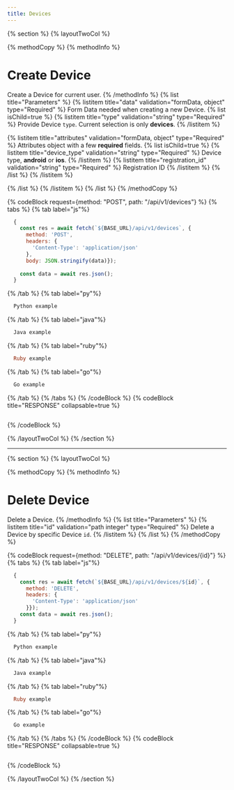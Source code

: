 ```yaml
---
title: Devices
---
```

{% section %}
{% layoutTwoCol %}

{% methodCopy %}
{% methodInfo %}
  # Create Device
  Create a Device for current user.
{% /methodInfo %}
{% list title="Parameters" %}
  {% listitem title="data" validation="formData, object" type="Required" %}
  Form Data needed when creating a new Device.
  {% list isChild=true %}
  {% listitem title="type" validation="string" type="Required" %}
  Provide Device `type`. Current selection is only **devices**.
  {% /listitem %}

  {% listitem title="attributes" validation="formData, object" type="Required" %}
  Attributes object with a few **required** fields.
  {% list isChild=true %}
  {% listitem title="device_type" validation="string" type="Required" %}
  Device type, **android** or **ios**.
  {% /listitem %}
  {% listitem title="registration_id" validation="string" type="Required" %}
  Registration ID
  {% /listitem %}
  {% /list %}
  {% /listitem %}
  
  {% /list %}
  {% /listitem %}
{% /list %}
{% /methodCopy %}

{% codeBlock request={method: "POST", path: "/api/v1/devices"} %}
{% tabs %}
  {% tab label="js"%}
  ```js
    {
      const res = await fetch(`${BASE_URL}/api/v1/devices`, {
        method: 'POST',
        headers: {
          'Content-Type': 'application/json'
        },
        body: JSON.stringify(data)});
        
      const data = await res.json();
    }
  ```
  {% /tab %}
  {% tab label="py"%}
  ```py
    Python example
  ```
  {% /tab %}
  {% tab label="java"%}
  ```java
    Java example
  ```
  {% /tab %}
  {% tab label="ruby"%}
  ```ruby
    Ruby example
  ```
  {% /tab %}
  {% tab label="go"%}
  ```go
    Go example
  ```
  {% /tab %}
{% /tabs %}
{% /codeBlock %}
{% codeBlock title="RESPONSE" collapsable=true %}
  ```json
  ```
{% /codeBlock %}  

{% /layoutTwoCol %}
{% /section %}

- - -

{% section %}
{% layoutTwoCol %}

{% methodCopy %}
{% methodInfo %}
  # Delete Device
  Delete a Device.
{% /methodInfo %}
{% list title="Parameters" %}
  {% listitem title="id" validation="path integer" type="Required" %}
  Delete a Device by specific Device `id`.
  {% /listitem %}
{% /list %}
{% /methodCopy %}

{% codeBlock request={method: "DELETE", path: "/api/v1/devices/{id}"} %}
{% tabs %}
  {% tab label="js"%}
  ```js
    {
      const res = await fetch(`${BASE_URL}/api/v1/devices/${id}`, {
        method: 'DELETE',
        headers: {
          'Content-Type': 'application/json'
        }});
      const data = await res.json();
    }
  ```
  {% /tab %}
  {% tab label="py"%}
  ```py
    Python example
  ```
  {% /tab %}
  {% tab label="java"%}
  ```java
    Java example
  ```
  {% /tab %}
  {% tab label="ruby"%}
  ```ruby
    Ruby example
  ```
  {% /tab %}
  {% tab label="go"%}
  ```go
    Go example
  ```
  {% /tab %}
{% /tabs %}
{% /codeBlock %}
{% codeBlock title="RESPONSE" collapsable=true %}
  ```json
  ```
{% /codeBlock %}

{% /layoutTwoCol %}
{% /section %}